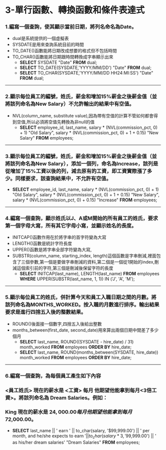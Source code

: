 # 3-單行函數、轉換函數和條件表達式
### 1.編寫一個查詢，使其顯示當前日期，將列名命名為Date。
- dual是系統提供的一個虛擬表
- SYSDATE是用來查詢系統目前的時間
- TO_DATE()函數能將日期改成想要的格式但不包括時間
- TO_CHAR()函數能將日期跟時間轉換成字串顯示出來
	- **SELECT** SYSDATE "Date" **FROM** dual;
	- **SELECT** TO_DATE(SYSDATE,'YYYY/MM/DD') "Date" **FROM** dual;
	- **SELECT** TO_CHAR(SYSDATE,'YYYY/MM/DD HH24:MI:SS') "Date" **FROM** dual;
---
### 2.顯示每位員工的編號，姓氏，薪金和增加15%薪金之後薪金值（並將該列命名為New Salary）不允許輸出的結果中有空值。
- NVL(column_name, substitute value),因為帶有空值的計算不管如何都會得到空值,所以必須將空值先轉換為非null的值
	- **SELECT** employee_id, last_name, salary * (NVL(commission_pct, 0) + 1) "Old Salary", salary * (NVL(commission_pct, 0) + 1 + 0.15) "New Salary" **FROM** employees;
---
### 3.顯示每位員工的編號，姓氏，薪金和增加15%薪金之後薪金值（並將該列命名為New Salary），添加一個列，命名為Increase，該列是從增加了15%工資以後的列，減去原有的工資，即工資實際漲了多少。同樣要求，該查詢結果中，不允許有空值。
- **SELECT** employee_id, last_name, salary * (NVL(commission_pct, 0) + 1) "Old Salary", salary * (NVL(commission_pct, 0) + 1 + 0.15) "New Salary", salary * (NVL(commission_pct, 0) + 0.15) "Increase" **FROM** employees;
---
### 4.編寫一個查詢，顯示姓氏以J、A或M開始的所有員工的姓氏，要求第一個字母大寫，所有其它字母小寫，並顯示姓名的長度。
- INITCAP()函數作用在於將字串的首字符變為大寫
- LENGTH()函數是統計字符長度
- UPPER()函數是將字串全部字符變為大寫,
- SUBSTR(column_name, starting_index, length)這個函數是字串刪減,裡面包含了三個參數,第一個是要做字串刪減的資料,第二個是一個從1開始的index,刪減這個索引前的字符,第三個是刪減後保留字符的長度
	- **SELECT** INITCAP(last_name), LENGTH(last_name) **FROM** employees **WHERE** UPPER(SUBSTR(last_name, 1, 1)) IN ('J', 'A', 'M');
---
### 5.顯示每位員工的姓氏，併計算今天和員工入職日期之間的月數。將該列命名為MONTHS_WORKED。按入職的月數進行排序。輸出結果要求是進行四捨五入後的整數結果。
- ROUND()後面接一個數字,四捨五入後給出整數
- months_between(first_date, second_date)用來算出兩個日期中間差了多少個月
	- **SELECT** last_name, ROUND((SYSDATE - hire_date) / 31) month_worked **FROM** employees **ORDER BY** hire_date;
	- **SELECT** last_name, ROUND(months_between(SYSDATE, hire_date)) month_worked **FROM** employees **ORDER BY** hire_date;
---
### 6.編寫一個查詢，為每個員工產生如下內容
### <員工姓氏> 現在的薪水是 <工資> 每月 他期望他能拿到每月<3倍工資>。將該列命名為 Dream Salaries。例如：
### King 現在的薪水是 $24,000.00 每月 他期望他能拿到每月$72,000.00。
- **SELECT** last_name || ' earn ' || to_char(salary, '$99,999.00') || ' per month, and he/she expects to earn $' || to_char(salary * 3, '$99,999.00') || ' as his/her dream salaries' "Dream Salaries" **FROM** employees;
